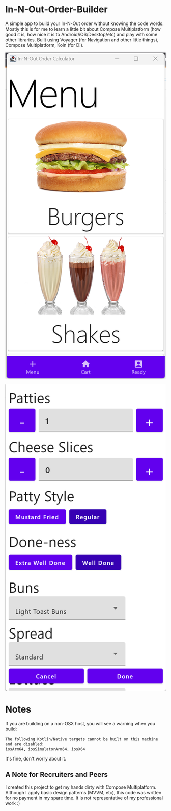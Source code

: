 # In-N-Out-Order-Builder
 A simple app to build your In-N-Out order without knowing the code words. Mostly this is for me to learn a little bit about Compose Multiplatform (how good it is, how nice it is to Android/iOS/Desktop/etc) and play with some other libraries. Built using Voyager (for Navigation and other little things), Compose Multiplatform, Koin (for DI).

![menu screen with tabs](./images-readme/menu.png)

![item details screen](./images-readme/dialog.png)

# Notes
 If you are building on a non-OSX host, you will see a warning when you build:
 ```
 The following Kotlin/Native targets cannot be built on this machine and are disabled:
iosArm64, iosSimulatorArm64, iosX64
```
It's fine, don't worry about it.

## A Note for Recruiters and Peers
I created this project to get my hands dirty with Compose Multiplatform. Although I apply basic design patterns (MVVM, etc), this code was written for no payment in my spare time. It is not representative of my professional work :)

